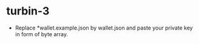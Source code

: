 # turbin-3
- Replace *wallet.example.json by wallet.json and paste your private key in form of byte array.
